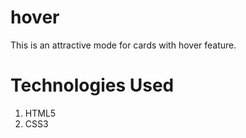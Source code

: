 # hover
This is an attractive mode for cards with hover feature.
# Technologies Used
<ol>
  <li>HTML5</li>
  <li>CSS3</li>
</ol>
